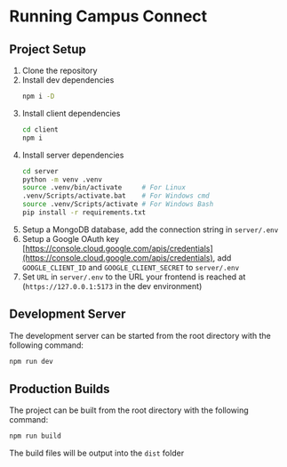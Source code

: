 # Running Campus Connect

## Project Setup

1. Clone the repository
2. Install dev dependencies
   ```sh
   npm i -D
   ```
3. Install client dependencies
   ```sh
   cd client
   npm i
   ```
4. Install server dependencies
   ```sh
   cd server
   python -m venv .venv
   source .venv/bin/activate     # For Linux
   .venv/Scripts/activate.bat    # For Windows cmd
   source .venv/Scripts/activate # For Windows Bash
   pip install -r requirements.txt
   ```
5. Setup a MongoDB database, add the connection string in `server/.env`
6. Setup a Google OAuth key [https://console.cloud.google.com/apis/credentials](https://console.cloud.google.com/apis/credentials), add `GOOGLE_CLIENT_ID` and `GOOGLE_CLIENT_SECRET` to `server/.env`
7. Set `URL` in `server/.env` to the URL your frontend is reached at (`https://127.0.0.1:5173` in the dev environment)

## Development Server
The development server can be started from the root directory with the following command:
```sh
npm run dev
```

## Production Builds
The project can be built from the root directory with the following command:
```sh
npm run build
```
The build files will be output into the `dist` folder
